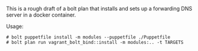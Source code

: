 This is a rough draft of a bolt plan that installs and sets up a forwarding DNS server in a docker container.

Usage:

```
# bolt puppetfile install -m modules --puppetfile ./Puppetfile
# bolt plan run vagrant_bolt_bind::install -m modules:.. -t TARGETS
```
